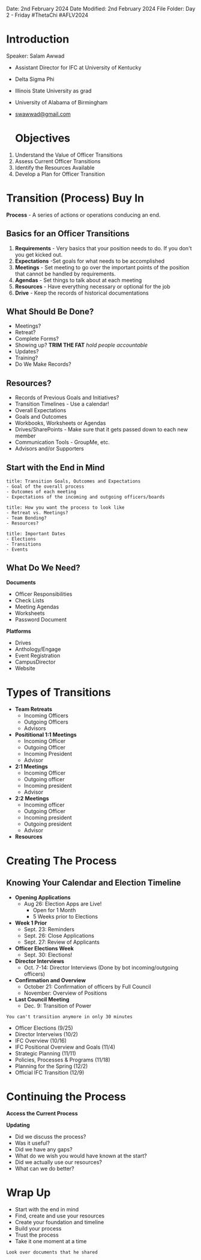 Date: 2nd February 2024
Date Modified: 2nd February 2024
File Folder: Day 2 - Friday
#ThetaChi #AFLV2024

# Introduction

Speaker: Salam Awwad
- Assistant Director for IFC at University of Kentucky
- Delta Sigma Phi
- Illinois State University as grad
- University of Alabama of Birmingham
- swawwad@gmail.com
  
  # Objectives

1. Understand the Value of Officer Transitions
2. Assess Current Officer Transitions
3. Identify the Resources Available
4. Develop a Plan for Officer Transition

# Transition (Process) Buy In

**Process** - A series of actions or operations conducing an end.

## Basics for an Officer Transitions

1. **Requirements** - Very basics that your position needs to do. If you don't you get kicked out.
2. **Expectations** -Set goals for what needs to be accomplished
3. **Meetings** - Set meeting to go over the important points of the position that cannot be handled by requirements.
4. **Agendas** - Set things to talk about at each meeting
5. **Resources** - Have everything necessary or optional for the job
6. **Drive** - Keep the records of historical documentations

## What Should Be Done?

- Meetings?
- Retreat?
- Complete Forms?
- Showing up? **TRIM THE FAT** *hold people accountable*
- Updates?
- Training?
- Do We Make Records?

## Resources?

- Records of Previous Goals and Initiatives?
- Transition Timelines - Use a calendar!
- Overall Expectations
- Goals and Outcomes
- Workbooks, Worksheets or Agendas
- Drives/SharePoints - Make sure that it gets passed down to each new member
- Communication Tools - GroupMe, etc.
- Advisors and/or Supporters

## Start with the End in Mind

```ad-summary
title: Transition Goals, Outcomes and Expectations
- Goal of the overall process
- Outcomes of each meeting
- Expectations of the incoming and outgoing officers/boards
```

```ad-summary
title: How you want the process to look like
- Retreat vs. Meetings?
- Team Bonding?
- Resources?
```

```ad-summary
title: Important Dates
- Elections
- Transitions
- Events
```

## What Do We Need?

**Documents**
- Officer Responsibilities
- Check Lists
- Meeting Agendas
- Worksheets
- Password Document

**Platforms**
- Drives
- Anthology/Engage
- Event Registration
- CampusDirector
- Website

# Types of Transitions

- **Team Retreats**
	- Incoming Officers
	- Outgoing Officers
	- Advisors
- **Posititional 1:1 Meetings**
	- Incoming Officer
	- Outgoing Officer
	- Incoming President
	- Advisor
- **2:1 Meetings**
	- Incoming Officer
	- Outgoing officer
	- Incoming president
	- Advisor
- **2:2 Meetings**
	- Incoming officer
	- Outgoing Officer
	- Incoming president
	- Outgoing president
	- Advisor
- **Resources**

# Creating The Process

## Knowing Your Calendar and Election Timeline

- **Opening Applications**
	- Aug 26: Election Apps are Live!
		- Open for 1 Month
		- 5 Weeks prior to Elections
- **Week 1 Prior**
	- Sept. 23: Reminders
	- Sept. 26: Close Applications
	- Sept. 27: Review of Applicants
- **Officer Elections Week**
	- Sept. 30: Elections!
- **Director Interviews**
	- Oct. 7-14: Director Interviews (Done by bot incoming/outgoing officers)
- **Confirmation and Overview**
	- October 21: Confirmation of officers by Full Council
	- November: Overview of Positions
- **Last Council Meeting** 
	- Dec. 9: Transition of Power

```ad-important
You can't transition anymore in only 30 minutes
```

- Officer Elections (9/25)
- Director Interveiws (10/2)
- IFC Overview (10/16)
- IFC Positional Overview and Goals (11/4)
- Strategic Planning (11/11)
- Policies, Processes & Programs (11/18)
- Planning for the Spring (12/2)
- Official IFC Transition (12/9)

# Continuing the Process

**Access the Current Process**

**Updating**
- Did we discuss the process?
- Was it useful?
- Did we have any gaps?
- What do we wish you would have known at the start?
- Did we actually use our resources?
- What can we do better?

# Wrap Up

- Start with the end in mind
- Find, create and use your resources
- Create your foundation and timeline
- Build your process
- Trust the process
- Take it one moment at a time

```ad-important
Look over documents that he shared
```